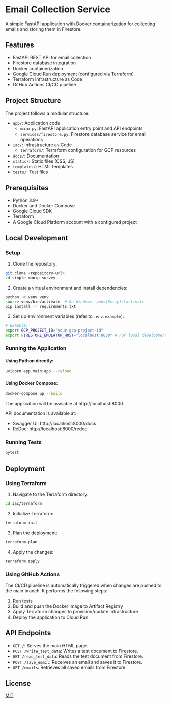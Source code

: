 # Email Collection Service

A simple FastAPI application with Docker containerization for collecting emails and storing them in Firestore.

## Features

- FastAPI REST API for email collection
- Firestore database integration
- Docker containerization
- Google Cloud Run deployment (configured via Terraform)
- Terraform Infrastructure as Code
- GitHub Actions CI/CD pipeline

## Project Structure

The project follows a modular structure:

- `app/`: Application code
  - `main.py`: FastAPI application entry point and API endpoints
  - `services/firestore.py`: Firestore database service for email operations
- `iac/`: Infrastructure as Code
  - `terraform/`: Terraform configuration for GCP resources
- `docs/`: Documentation
- `static/`: Static files (CSS, JS)
- `templates/`: HTML templates
- `tests/`: Test files

## Prerequisites

- Python 3.9+
- Docker and Docker Compose
- Google Cloud SDK
- Terraform
- A Google Cloud Platform account with a configured project

## Local Development

### Setup

1. Clone the repository:

```bash
git clone <repository-url>
cd simple-manip-survey
```

2. Create a virtual environment and install dependencies:

```bash
python -m venv venv
source venv/bin/activate  # On Windows: venv\Scripts\activate
pip install -r requirements.txt
```

3. Set up environment variables (refer to `.env.example`):

```bash
# Example:
export GCP_PROJECT_ID="your-gcp-project-id"
export FIRESTORE_EMULATOR_HOST="localhost:8080" # For local development with emulator
```

### Running the Application

#### Using Python directly:

```bash
uvicorn app.main:app --reload
```

#### Using Docker Compose:

```bash
docker-compose up --build
```

The application will be available at http://localhost:8000.

API documentation is available at:
- Swagger UI: http://localhost:8000/docs
- ReDoc: http://localhost:8000/redoc

### Running Tests

```bash
pytest
```

## Deployment

### Using Terraform

1. Navigate to the Terraform directory:

```bash
cd iac/terraform
```

2. Initialize Terraform:

```bash
terraform init
```

3. Plan the deployment:

```bash
terraform plan
```

4. Apply the changes:

```bash
terraform apply
```

### Using GitHub Actions

The CI/CD pipeline is automatically triggered when changes are pushed to the main branch. It performs the following steps:

1. Run tests
2. Build and push the Docker image to Artifact Registry
3. Apply Terraform changes to provision/update infrastructure
4. Deploy the application to Cloud Run

## API Endpoints

- `GET /`: Serves the main HTML page.
- `POST /write_test_data`: Writes a test document to Firestore.
- `GET /read_test_data`: Reads the test document from Firestore.
- `POST /save_email`: Receives an email and saves it to Firestore.
- `GET /emails`: Retrieves all saved emails from Firestore.

## License

[MIT](LICENSE)